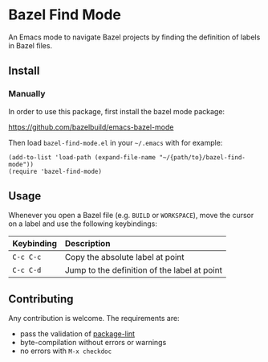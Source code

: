 # Bazel Find Mode

An Emacs mode to navigate Bazel projects by finding the definition of labels in
Bazel files.

## Install

### Manually

In order to use this package, first install the bazel mode package:

https://github.com/bazelbuild/emacs-bazel-mode

Then load `bazel-find-mode.el` in your `~/.emacs` with for example:

```elisp
(add-to-list 'load-path (expand-file-name "~/{path/to}/bazel-find-mode"))
(require 'bazel-find-mode)
```

## Usage

Whenever you open a Bazel file (e.g. `BUILD` or `WORKSPACE`), move the cursor on
a label and use the following keybindings:

| Keybinding | Description                                  |
|:-----------|:---------------------------------------------|
| `C-c C-c`  | Copy the absolute label at point             |
| `C-c C-d`  | Jump to the definition of the label at point |


## Contributing

Any contribution is welcome. The requirements are:
* pass the validation of [package-lint](https://github.com/purcell/package-lint)
* byte-compilation without errors or warnings
* no errors with `M-x checkdoc`

